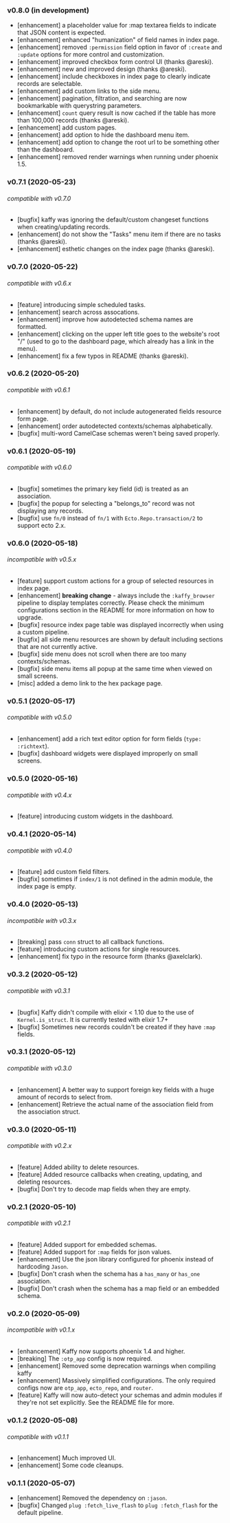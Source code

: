 ### v0.8.0 (in development)

- [enhancement] a placeholder value for :map textarea fields to indicate that JSON content is expected.
- [enhancement] enhanced "humanization" of field names in index page.
- [enhancement] removed `:permission` field option in favor of `:create` and `:update` options for more control and customization.
- [enhancement] improved checkbox form control UI (thanks @areski).
- [enhancement] new and improved design (thanks @areski).
- [enhancement] include checkboxes in index page to clearly indicate records are selectable.
- [enhancement] add custom links to the side menu.
- [enhancement] pagination, filtration, and searching are now bookmarkable with querystring parameters.
- [enhancement] `count` query result is now cached if the table has more than 100,000 records (thanks @areski).
- [enhancement] add custom pages.
- [enhancement] add option to hide the dashboard menu item.
- [enhancement] add option to change the root url to be something other than the dashboard.
- [enhancement] removed render warnings when running under phoenix 1.5.

### v0.7.1 (2020-05-23)

###### compatible with v0.7.0

- [bugfix] kaffy was ignoring the default/custom changeset functions when creating/updating records.
- [enhancement] do not show the "Tasks" menu item if there are no tasks (thanks @areski).
- [enhancement] esthetic changes on the index page (thanks @areski).

### v0.7.0 (2020-05-22)

###### compatible with v0.6.x

- [feature] introducing simple scheduled tasks.
- [enhancement] search across assocations.
- [enhancement] improve how autodetected schema names are formatted.
- [enhancement] clicking on the upper left title goes to the website's root "/" (used to go to the dashboard page, which already has a link in the menu).
- [enhancement] fix a few typos in README (thanks @areski).

### v0.6.2 (2020-05-20)

###### compatible with v0.6.1

- [enhancement] by default, do not include autogenerated fields resource form page.
- [enhancement] order autodetected contexts/schemas alphabetically.
- [bugfix] multi-word CamelCase schemas weren't being saved properly.

### v0.6.1 (2020-05-19)

###### compatible with v0.6.0

- [bugfix] sometimes the primary key field (id) is treated as an association.
- [bugfix] the popup for selecting a "belongs_to" record was not displaying any records.
- [bugfix] use `fn/0` instead of `fn/1` with `Ecto.Repo.transaction/2` to support ecto 2.x.

### v0.6.0 (2020-05-18)

###### incompatible with v0.5.x

- [feature] support custom actions for a group of selected resources in index page.
- [enhancement] **breaking change** - always include the `:kaffy_browser` pipeline to display templates correctly. Please check the minimum configurations section in the README for more information on how to upgrade.
- [bugfix] resource index page table was displayed incorrectly when using a custom pipeline.
- [bugfix] all side menu resources are shown by default including sections that are not currently active.
- [bugfix] side menu does not scroll when there are too many contexts/schemas.
- [bugfix] side menu items all popup at the same time when viewed on small screens.
- [misc] added a demo link to the hex package page.

### v0.5.1 (2020-05-17)

###### compatible with v0.5.0

- [enhancement] add a rich text editor option for form fields (`type: :richtext`).
- [bugfix] dashboard widgets were displayed improperly on small screens.

### v0.5.0 (2020-05-16)

###### compatible with v0.4.x

- [feature] introducing custom widgets in the dashboard.

### v0.4.1 (2020-05-14)

###### compatible with v0.4.0

- [feature] add custom field filters.
- [bugfix] sometimes if `index/1` is not defined in the admin module, the index page is empty.

### v0.4.0 (2020-05-13)

###### incompatible with v0.3.x

- [breaking] pass `conn` struct to all callback functions.
- [feature] introducing custom actions for single resources.
- [enhancement] fix typo in the resource form (thanks @axelclark).

### v0.3.2 (2020-05-12)

###### compatible with v0.3.1

- [bugfix] Kaffy didn't compile with elixir < 1.10 due to the use of `Kernel.is_struct`. It is currently tested with elixir 1.7+
- [bugfix] Sometimes new records couldn't be created if they have `:map` fields.

### v0.3.1 (2020-05-12)

###### compatible with v0.3.0

- [enhancement] A better way to support foreign key fields with a huge amount of records to select from.
- [enhancement] Retrieve the actual name of the association field from the association struct.

### v0.3.0 (2020-05-11)

###### compatible with v0.2.x

- [feature] Added ability to delete resources.
- [feature] Added resource callbacks when creating, updating, and deleting resources.
- [bugfix] Don't try to decode map fields when they are empty.

### v0.2.1 (2020-05-10)

###### compatible with v0.2.1

- [feature] Added support for embedded schemas.
- [feature] Added support for `:map` fields for json values.
- [enhancement] Use the json library configured for phoenix instead of hardcoding `Jason`.
- [bugfix] Don't crash when the schema has a `has_many` or `has_one` association.
- [bugfix] Don't crash when the schema has a map field or an embedded schema.

### v0.2.0 (2020-05-09)

###### incompatible with v0.1.x

- [enhancement] Kaffy now supports phoenix 1.4 and higher.
- [breaking] The `:otp_app` config is now required.
- [enhancement] Removed some deprecation warnings when compiling kaffy
- [enhancement] Massively simplified configurations. The only required configs now are `otp_app`, `ecto_repo`, and `router`.
- [feature] Kaffy will now auto-detect your schemas and admin modules if they're not set explicitly. See the README file for more.

### v0.1.2 (2020-05-08)

###### compatible with v0.1.1

- [enhancement] Much improved UI.
- [enhancement] Some code cleanups.

### v0.1.1 (2020-05-07)

- [enhancement] Removed the dependency on `:jason`.
- [bugfix] Changed `plug :fetch_live_flash` to `plug :fetch_flash` for the default pipeline.
